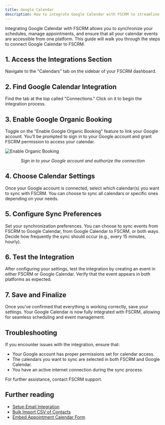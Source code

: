 ```yaml
---
title: Google Calendar
description: How to integrate Google Calendar with FSCRM to streamline scheduling and calendar management.
---
```


Integrating Google Calendar with FSCRM allows you to synchronize your schedules, manage appointments, and ensure that all your calendar events are accessible from one platform. This guide will walk you through the steps to connect Google Calendar to FSCRM.

## 1. Access the Integrations Section

Navigate to the "Calendars" tab on the sidebar of your FSCRM dashboard.

## 2. Find Google Calendar Integration

Find the tab at the top called "Connections." Click on it to begin the integration process.

## 3. Enable Google Organic Booking

Toggle on the "Enable Google Organic Booking" feature to link your Google account. You’ll be prompted to sign in to your Google account and grant FSCRM permission to access your calendar.

![Enable Organic Booking](/google-calendar-integration/google-calendar-connection.webp)  
*<p style="text-align: center;">Sign in to your Google account and authorize the connection</p>*

## 4. Choose Calendar Settings

Once your Google account is connected, select which calendar(s) you want to sync with FSCRM. You can choose to sync all calendars or specific ones depending on your needs.

## 5. Configure Sync Preferences

Set your synchronization preferences. You can choose to sync events from FSCRM to Google Calendar, from Google Calendar to FSCRM, or both ways. Decide how frequently the sync should occur (e.g., every 15 minutes, hourly).

## 6. Test the Integration

After configuring your settings, test the integration by creating an event in either FSCRM or Google Calendar. Verify that the event appears in both platforms as expected.

## 7. Save and Finalize

Once you’ve confirmed that everything is working correctly, save your settings. Your Google Calendar is now fully integrated with FSCRM, allowing for seamless scheduling and event management.

## Troubleshooting

If you encounter issues with the integration, ensure that:
- Your Google account has proper permissions set for calendar access.
- The calendars you want to sync are selected in both FSCRM and Google Calendar.
- You have an active internet connection during the sync process.

For further assistance, contact FSCRM support.

## Further reading

- [Setup Email Integration](/guides/setup-email)
- [Bulk Import CSV of Contacts](/guides/bulk-import-contacts)
- [Embed Appointment Calendar Form](/guides/embed-appointment-calendar)
